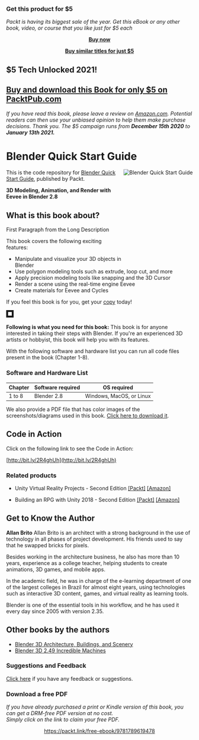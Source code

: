
### Get this product for $5

<i>Packt is having its biggest sale of the year. Get this eBook or any other book, video, or course that you like just for $5 each</i>


<b><p align='center'>[Buy now](https://packt.link/9781789619478)</p></b>


<b><p align='center'>[Buy similar titles for just $5](https://subscription.packtpub.com/search)</p></b>


## $5 Tech Unlocked 2021!
[Buy and download this Book for only $5 on PacktPub.com](https://www.packtpub.com/product/blender-quick-start-guide/9781789619478)
-----
*If you have read this book, please leave a review on [Amazon.com](https://www.amazon.com/gp/product/1789619475).     Potential readers can then use your unbiased opinion to help them make purchase decisions. Thank you. The $5 campaign         runs from __December 15th 2020__ to __January 13th 2021.__*

# Blender Quick Start Guide
<a href="https://www.packtpub.com/game-development/blender-quick-start-guide?utm_source=github&utm_medium=repository&utm_campaign=9781789619478"><img src="https://d1ldz4te4covpm.cloudfront.net/sites/default/files/imagecache/ppv4_main_book_cover/B1194.png" alt="Blender Quick Start Guide" height="256px" align="right"></a>

This is the code repository for [Blender Quick Start Guide](https://www.packtpub.com/game-development/blender-quick-start-guide?utm_source=github&utm_medium=repository&utm_campaign=9781789619478), published by Packt.

**3D Modeling, Animation, and Render with Eevee in Blender 2.8**

## What is this book about?
First Paragraph from the Long Description

This book covers the following exciting features:
* Manipulate and visualize your 3D objects in Blender
* Use polygon modeling tools such as extrude, loop cut, and more
* Apply precision modeling tools like snapping and the 3D Cursor
* Render a scene using the real-time engine Eevee
* Create materials for Eevee and Cycles

If you feel this book is for you, get your [copy](https://www.amazon.com/dp/1789619475) today!

<a href="https://www.packtpub.com/?utm_source=github&utm_medium=banner&utm_campaign=GitHubBanner"><img src="https://raw.githubusercontent.com/PacktPublishing/GitHub/master/GitHub.png" 
alt="https://www.packtpub.com/" border="5" /></a>


**Following is what you need for this book:**
This book is for anyone interested in taking their steps with Blender. If you're an experienced 3D artists or hobbyist, this book will help you with its features.	

With the following software and hardware list you can run all code files present in the book (Chapter 1-8).

### Software and Hardware List

| Chapter  | Software required                   | OS required                        |
| -------- | ------------------------------------| -----------------------------------|
| 1 to 8   | Blender 2.8                         | Windows, MacOS, or Linux           |


We also provide a PDF file that has color images of the screenshots/diagrams used in this book. [Click here to download it](https://www.packtpub.com/sites/default/files/downloads/9781789619478_ColorImages.pdf).

## Code in Action

Click on the following link to see the Code in Action:

[http://bit.ly/2R4ghUh](http://bit.ly/2R4ghUh)

### Related products <Other books you may enjoy>
* Unity Virtual Reality Projects - Second Edition
 [[Packt]](https://www.packtpub.com/game-development/unity-virtual-reality-projects-second-edition?utm_source=github&utm_medium=repository&utm_campaign=9781788478809) [[Amazon]](https://www.amazon.com/dp/178398855X)

* Building an RPG with Unity 2018 - Second Edition
 [[Packt]](https://www.packtpub.com/game-development/building-rpg-unity-2018-second-edition?utm_source=github&utm_medium=repository&utm_campaign=9781788623469) [[Amazon]](https://www.amazon.com/dp/B07FSDFMQT)

## Get to Know the Author
**Allan Brito**
Allan Brito is an architect with a strong background in the use of technology in all phases of project development. His friends used to say that he swapped bricks for pixels.

Besides working in the architecture business, he also has more than 10 years, experience as a college teacher, helping students to create animations, 3D games, and mobile apps.

In the academic field, he was in charge of the e-learning department of one of the largest colleges in Brazil for almost eight years, using technologies such as interactive 3D content, games, and virtual reality as learning tools.

Blender is one of the essential tools in his workflow, and he has used it every day since 2005 with version 2.35.

## Other books by the authors
* [Blender 3D Architecture, Buildings, and Scenery
](https://www.packtpub.com/hardware-and-creative/blender-3d-architecture-buildings-and-scenery?utm_source=github&utm_medium=repository&utm_campaign=9781847197467)
* [Blender 3D 2.49 Incredible Machines
](https://www.packtpub.com/hardware-and-creative/blender-3d-249-incredible-machines?utm_source=github&utm_medium=repository&utm_campaign=9781847197467)

### Suggestions and Feedback
[Click here](https://docs.google.com/forms/d/e/1FAIpQLSdy7dATC6QmEL81FIUuymZ0Wy9vH1jHkvpY57OiMeKGqib_Ow/viewform) if you have any feedback or suggestions.
### Download a free PDF

 <i>If you have already purchased a print or Kindle version of this book, you can get a DRM-free PDF version at no cost.<br>Simply click on the link to claim your free PDF.</i>
<p align="center"> <a href="https://packt.link/free-ebook/9781789619478">https://packt.link/free-ebook/9781789619478 </a> </p>